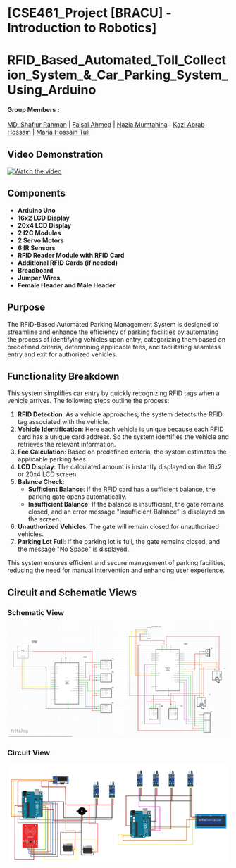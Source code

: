 # [CSE461_Project [BRACU] - Introduction to Robotics]
# RFID_Based_Automated_Toll_Collection_System_&_Car_Parking_System_Using_Arduino

__Group Members :__ <br><br>
[MD. Shafiur Rahman](https://github.com/ShafiurShuvo) | [Faisal Ahmed](https://github.com/FaisalAhmed21) | [Nazia Mumtahina](https://github.com/NaziaMumtahina) | [Kazi Abrab Hossain](https://github.com/AbrabOme) | [Maria Hossain Tuli]()

## Video Demonstration

[![Watch the video](https://ytcards.demolab.com/?id=GiGhQvBfyNY&title=RFID-Based+Automated+Parking+Management+System&lang=en&timestamp=1724539200&background_color=%230d1117&title_color=%23ffffff&stats_color=%23dedede&max_title_lines=1&width=250&border_radius=5&duration=697 "RFID-Based Automated Parking Management System")](https://youtu.be/GiGhQvBfyNY)

## Components

- **Arduino Uno**
- **16x2 LCD Display**
- **20x4 LCD Display**
- **2 I2C Modules**
- **2 Servo Motors**
- **6 IR Sensors**
- **RFID Reader Module with RFID Card**
- **Additional RFID Cards (if needed)**
- **Breadboard**
- **Jumper Wires**
- **Female Header and Male Header**

## Purpose

The RFID-Based Automated Parking Management System is designed to streamline and enhance the efficiency of parking facilities by automating the process of identifying vehicles upon entry, categorizing them based on predefined criteria, determining applicable fees, and facilitating seamless entry and exit for authorized vehicles.

## Functionality Breakdown

This system simplifies car entry by quickly recognizing RFID tags when a vehicle arrives. The following steps outline the process:

1. **RFID Detection**: As a vehicle approaches, the system detects the RFID tag associated with the vehicle.
2. **Vehicle Identification**: Here each vehicle is unique because each RFID card has a unique card address. So the system identifies the vehicle and retrieves the relevant information.
3. **Fee Calculation**: Based on predefined criteria, the system estimates the applicable parking fees.
4. **LCD Display**: The calculated amount is instantly displayed on the 16x2 or 20x4 LCD screen.
5. **Balance Check**:
   - **Sufficient Balance**: If the RFID card has a sufficient balance, the parking gate opens automatically.
   - **Insufficient Balance**: If the balance is insufficient, the gate remains closed, and an error message "Insufficient Balance" is displayed on the screen.
6. **Unauthorized Vehicles**: The gate will remain closed for unauthorized vehicles.
7. **Parking Lot Full**: If the parking lot is full, the gate remains closed, and the message "No Space" is displayed.

This system ensures efficient and secure management of parking facilities, reducing the need for manual intervention and enhancing user experience.

## Circuit and Schematic Views

### Schematic View
![Schematic View](Schematic%20Part-01%2602.png)

### Circuit View
![Circuit View](Circuit%20Part-01%2602.png)
